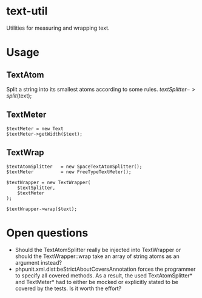# text-util
Utilities for measuring and wrapping text.

# Usage

## TextAtom
Split a string into its smallest atoms according to some rules.
    $textSplitter->split($text);


## TextMeter
    $textMeter = new Text
    $textMeter->getWidth($text);

## TextWrap
    $textAtomSplitter   = new SpaceTextAtomSplitter();
    $textMeter          = new FreeTypeTextMeter();

    $textWrapper = new TextWrapper(
        $textSplitter,
        $textMeter
    );

    $textWrapper->wrap($text);


# Open questions
* Should the TextAtomSplitter really be injected into TextWrapper or should the
  TextWrapper::wrap take an array of string atoms as an argument instead?
* phpunit.xml.dist:beStrictAboutCoversAnnotation forces the programmer to
  specify all covered methods. As a result, the used TextAtomSplitter* and
  TextMeter* had to either be mocked or explicitly stated to be covered by the
  tests. Is it worth the effort?
